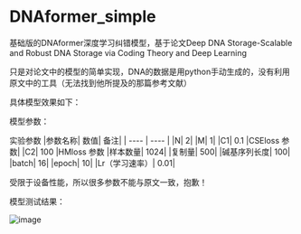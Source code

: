 # DNAformer_simple

基础版的DNAformer深度学习纠错模型，基于论文Deep DNA Storage-Scalable and Robust DNA Storage via Coding Theory and Deep Learning

只是对论文中的模型的简单实现，DNA的数据是用python手动生成的，没有利用原文中的工具（无法找到他所提及的那篇参考文献）

具体模型效果如下：

模型参数：

实验参数
|参数名称| 数值| 备注|
|  ----  | ----  |
|N| 2|
|M| 1|
|C1| 0.1 |CSEloss 参数|
|C2| 100 |HMloss 参数
|样本数量| 1024|
|复制量| 500|
|碱基序列长度| 100|
|batch| 16|
|epoch| 10|
|Lr（学习速率）| 0.01|

受限于设备性能，所以很多参数不能与原文一致，抱歉！

模型测试结果：

![image](https://user-images.githubusercontent.com/88192911/159869570-57dc8390-90ce-400a-bd75-1efa41078abd.png)
